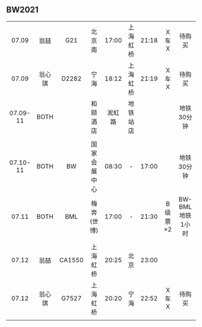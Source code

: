 ## BW2021

|        |      |      |            |       |        |       |         |      |
| :----: | :--: | :--: | :--------: | :---: |  :--:  | :---: | :-----: | :--: |
| 07.09  | 翁喆 |  G21 |   北京南   | 17:00 |上海虹桥| 21:18 | X车X    | 待购买 |
| 07.09  |翁心琪| D2282|    宁海    | 18:12 |上海虹桥| 21:19 | X车X    | 待购买 |
|07.09-11| BOTH |      |  和颐酒店  | 淞虹路|地铁站店|       |         | 地铁30分钟 |
|        |      |      |            |       |        |       |         |      |
|07.10-11| BOTH |  BW  |国家会展中心| 08:30 |   -    | 17:00 |         | 地铁30分钟 |
| 07.11  | BOTH |  BML | 梅奔(世博) | 17:00 |   -    | 21:30 | B级票×2 | BW-BML地铁1小时 |
|        |      |      |            |       |        |       |         |      |
| 07.12  | 翁喆 |CA1550|  上海虹桥  | 20:25 |  北京  | 23:00 |         |      |
| 07.12  |翁心琪| G7527|  上海虹桥  | 20:20 |  宁海  | 22:52 | X车X    | 待购买 |
|        |      |      |            |       |        |       |         |      |
